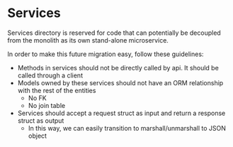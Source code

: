 # Services

Services directory is reserved for code that can potentially be decoupled from the monolith as its own stand-alone microservice.

In order to make this future migration easy, follow these guidelines:
- Methods in services should not be directly called by api. It should be called through a client
- Models owned by these services should not have an ORM relationship with the rest of the entities
  - No FK
  - No join table
- Services should accept a request struct as input and return a response struct as output
  - In this way, we can easily transition to marshall/unmarshall to JSON object
